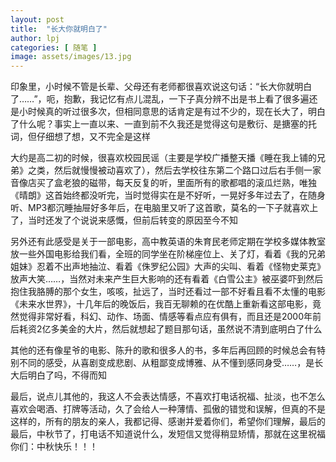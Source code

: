 ```yaml
---
layout: post
title:  "长大你就明白了"
author: lpj
categories: [ 随笔 ]
image: assets/images/13.jpg
---
```

印象里，小时候不管是长辈、父母还有老师都很喜欢说这句话：“长大你就明白了……”，呃，抱歉，我记忆有点儿混乱，一下子真分辨不出是书上看了很多遍还是小时候真的听过很多次，但相同意思的话肯定是有过不少的，现在长大了，明白了什么呢？事实上一直以来、一直到前不久我还是觉得这句是敷衍、是搪塞的托词，但仔细想了想，又不完全是这样

大约是高二初的时候，很喜欢校园民谣（主要是学校广播整天播《睡在我上铺的兄弟》之类，然后就慢慢被动喜欢了），然后去学校往东第二个路口过后右手侧一家音像店买了盒老狼的磁带，每天反复的听，里面所有的歌都唱的滚瓜烂熟，唯独《晴朗》这首始终都没听完，当时觉得实在是不好听，一晃好多年过去了，在随身听、MP3都沉睡抽屉好多年后，在电脑里又听了这首歌，莫名的一下子就喜欢上了，当时还发了个说说来感慨，但前后转变的原因至今不知
 
另外还有此感受是关于一部电影，高中教英语的朱育民老师定期在学校多媒体教室放一些外国电影给我们看，全班的同学坐在阶梯座位上、关了灯，看着《我的兄弟姐妹》忍着不出声地抽泣、看着《侏罗纪公园》大声的尖叫、看着《怪物史莱克》放声大笑……，当然对未来产生巨大影响的还有看着《白雪公主》被巫婆吓到然后抱住我胳膊的那个女生，咳咳，扯远了，当时还看过一部不好看且看不太懂的电影《未来水世界》，十几年后的晚饭后，我百无聊赖的在优酷上重新看这部电影，竟然觉得非常好看，科幻、动作、场面、情感等看点应有俱有，而且还是2000年前后耗资2亿多美金的大片，然后就想起了题目那句话，虽然说不清到底明白了什么
 
其他的还有像星爷的电影、陈升的歌和很多人的书，多年后再回顾的时候总会有特别不同的感受，从喜剧变成悲剧、从粗鄙变成博雅、从不懂到感同身受……，是长大后明白了吗，不得而知
 
最后，说点儿其他的，我这人不会表达情感，不喜欢打电话祝福、扯淡，也不怎么喜欢会喝酒、打牌等活动，久了会给人一种薄情、孤傲的错觉和误解，但真的不是这样的，所有的朋友的亲人，我都记得、感谢并爱着你们，希望你们理解，最后的最后，中秋节了，打电话不知道说什么，发短信又觉得稍显矫情，那就在这里祝福你们：中秋快乐！！！

